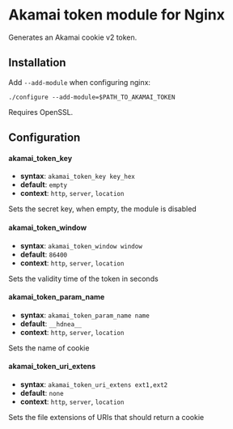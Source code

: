 # Akamai token module for Nginx

Generates an Akamai cookie v2 token.

## Installation

Add `--add-module` when configuring nginx:

    ./configure --add-module=$PATH_TO_AKAMAI_TOKEN

Requires OpenSSL.

## Configuration

#### akamai_token_key
* **syntax**: `akamai_token_key key_hex`
* **default**: `empty`
* **context**: `http`, `server`, `location`

Sets the secret key, when empty, the module is disabled

#### akamai_token_window
* **syntax**: `akamai_token_window window`
* **default**: `86400`
* **context**: `http`, `server`, `location`

Sets the validity time of the token in seconds

#### akamai_token_param_name
* **syntax**: `akamai_token_param_name name`
* **default**: `__hdnea__`
* **context**: `http`, `server`, `location`

Sets the name of cookie

#### akamai_token_uri_extens
* **syntax**: `akamai_token_uri_extens ext1,ext2`
* **default**: `none`
* **context**: `http`, `server`, `location`

Sets the file extensions of URIs that should return a cookie

